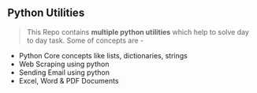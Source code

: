 ## Python Utilities

> This Repo contains **multiple python utilities** which help to solve day to day task. Some of concepts are -

* Python Core concepts like lists, dictionaries, strings
* Web Scraping using python
* Sending Email using python
* Excel, Word & PDF Documents
